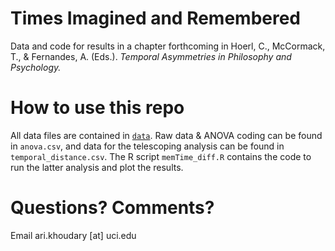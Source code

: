 # Times Imagined and Remembered

Data and code for results in a chapter forthcoming in Hoerl, C., McCormack, T., & Fernandes, A. (Eds.). *Temporal Asymmetries in Philosophy and Psychology.*

# How to use this repo
All data files are contained in [`data`](https://github.com/IMC-Lab/MemTime/tree/master/data). Raw data & ANOVA coding can be found in `anova.csv`, and data for the telescoping analysis can be found in `temporal_distance.csv`. The R script `memTime_diff.R` contains the code to run the latter analysis and plot the results. 

# Questions? Comments?
Email ari.khoudary [at] uci.edu
